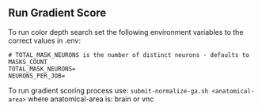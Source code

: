 ## Run Gradient Score

To run color depth search set the following environment variables to the correct values in .env:
```
# TOTAL_MASK_NEURONS is the number of distinct neurons - defaults to MASKS_COUNT
TOTAL_MASK_NEURONS=
NEURONS_PER_JOB=
```

To run gradient scoring process use:
`submit-normalize-ga.sh <anatomical-area>`
where anatomical-area is: brain or vnc
